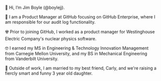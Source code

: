👋 Hi, I’m Jim Boyle (@boylejj). 

🏢 I am a Product Manager at GitHub focusing on GitHub Enterprise, where I am responsible for our audit log functionality.

☢️ Prior to joining GitHub, I worked as a product manager for Westinghouse Electric Company's nuclear physics software.

🤓 I earned my MS in Engineering & Technology Innovation Management from Carnegie Mellon University, and my BS in Mechanical Engineering from Vanderbilt University.

🏡 Outside of work, I am married to my best friend, Carly, and we're raising a fiercly smart and funny 3 year old daughter.


<!---
boylejj/boylejj is a ✨ special ✨ repository because its `README.md` (this file) appears on your GitHub profile.
You can click the Preview link to take a look at your changes.
--->
